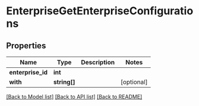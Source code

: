 # EnterpriseGetEnterpriseConfigurations

## Properties
Name | Type | Description | Notes
------------ | ------------- | ------------- | -------------
**enterprise_id** | **int** |  | 
**with** | **string[]** |  | [optional] 

[[Back to Model list]](../README.md#documentation-for-models) [[Back to API list]](../README.md#documentation-for-api-endpoints) [[Back to README]](../README.md)


